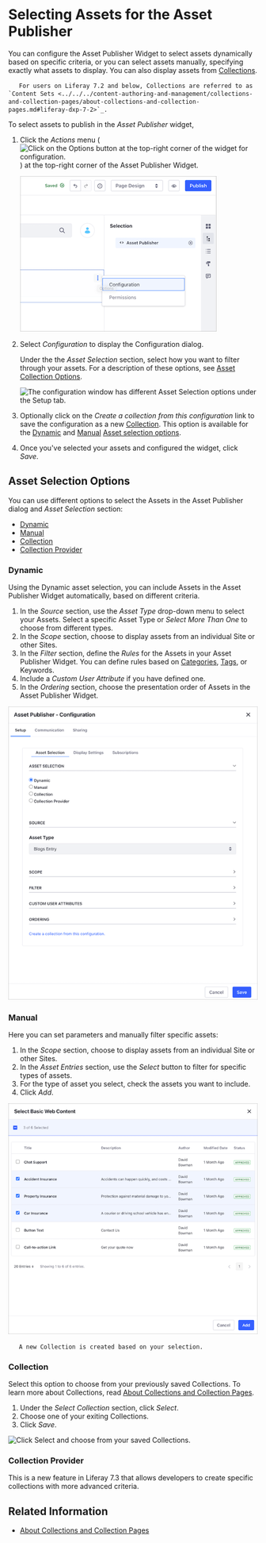 # Selecting Assets for the Asset Publisher

You can configure the Asset Publisher Widget to select assets dynamically based on specific criteria, or you can select assets manually, specifying exactly what assets to display. You can also display assets from [Collections](../../../content-authoring-and-management/collections-and-collection-pages/about-collections-and-collection-pages.md).

```note::
   For users on Liferay 7.2 and below, Collections are referred to as `Content Sets <../../../content-authoring-and-management/collections-and-collection-pages/about-collections-and-collection-pages.md#liferay-dxp-7-2>`_.
```

To select assets to publish in the *Asset Publisher* widget,

1. Click the *Actions* menu (![Click on the Options button at the top-right corner of the widget for configuration.](../../../images/icon-options.png)) at the top-right corner of the Asset Publisher Widget.

    ![Click the Actions menu to access the Asset Publisher Configuration options.](./selecting-assets-for-the-asset-publisher/images/01.png)

1. Select *Configuration* to display the Configuration dialog.

    Under the  the *Asset Selection* section, select how you want to filter through your assets. For a description of these options, see [Asset Collection Options](#asset-selection-options).

    ![The configuration window has different Asset Selection options under the Setup tab.](selecting-assets-for-the-asset-publisher/images/02.png)

1. Optionally click on the *Create a collection from this configuration* link to save the configuration as a new [Collection]((../../../content-authoring-and-management/collections-and-collection-pages/about-collections-and-collection-pages.md)). This option is available for the [Dynamic](#dynamic) and [Manual](#manual) [Asset selection options](#asset-selection-options).

1. Once you've selected your assets and configured the widget, click *Save*.

## Asset Selection Options

You can use different options to select the Assets in the Asset Publisher dialog and *Asset Selection* section:

- [Dynamic](#dynamic)
- [Manual](#manual)
- [Collection](#collection)
- [Collection Provider](#collection-provider)

### Dynamic

Using the Dynamic asset selection, you can include Assets in the Asset Publisher Widget automatically, based on different criteria.

  1. In the *Source* section, use the *Asset Type* drop-down menu to select your Assets. Select a specific Asset Type or *Select More Than One* to choose from different types.
  1. In the *Scope* section, choose to display assets from an individual Site or other Sites.
  1. In the *Filter* section, define the *Rules* for the Assets in your Asset Publisher Widget. You can define rules based on [Categories](../../../content-authoring-and-management/tags-and-categories/defining-categories-and-vocabularies-for-content.md), [Tags](../../../content-authoring-and-management/tags-and-categories/tagging-content-and-managing-tags), or Keywords.
  1. Include a *Custom User Attribute* if you have defined one.
  1. In the *Ordering* section, choose the presentation order of Assets in the Asset Publisher Widget.

 ![Define the options for the Dynamic Asset collection, including Source, Scope, Filter, Custom User Attribute, and Ordering.](selecting-assets-for-the-asset-publisher/images/05.png)

### Manual

Here you can set parameters and manually filter specific assets:

 1. In the *Scope* section, choose to display assets from an individual Site or other Sites.
 1. In the *Asset Entries* section, use the *Select* button to filter for specific types of assets.
 1. For the type of asset you select, check the assets you want to include.
 1. Click *Add*.

 ![Here is an example of filtering for Basic Web Content and manually selecting items](selecting-assets-for-the-asset-publisher/images/03.png)

 ```note::
    A new Collection is created based on your selection.
 ```

### Collection

Select this option to choose from your previously saved Collections. To learn more about Collections, read [About Collections and Collection Pages](../../../content-authoring-and-management/collections-and-collection-pages/about-collections-and-collection-pages.md).

 1. Under the *Select Collection* section, click *Select*.
 1. Choose one of your exiting Collections.
 1. Click *Save*.

 ![Click Select and choose from your saved Collections.](selecting-assets-for-the-asset-publisher/images/04.png)

### Collection Provider

This is a new feature in Liferay 7.3 that allows developers to create specific collections with more advanced criteria.

## Related Information

- [About Collections and Collection Pages](../../../content-authoring-and-management/collections-and-collection-pages/about-collections-and-collection-pages.md)
